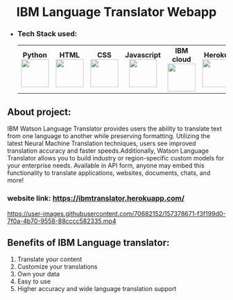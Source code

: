 <h1 align="center"> IBM Language Translator Webapp</h1>


- ### Tech Stack used:
	<center>
		<table>
			<tbody>
				<tr>
					<td width="25%" align="center">
						<span><strong>Python</strong></span><br/>
						<img height="64px" width="64px" src="https://www.vectorlogo.zone/logos/python/python-icon.svg">
					</td>
					<td width="25%" align="center">
						<span><strong>HTML</strong></span><br/>
						<img height="64px" width="64px" src="https://www.vectorlogo.zone/logos/w3_html5/w3_html5-icon.svg">
					</td>
          <td width="25%" align="center">
						<span><strong>CSS</strong></span><br/>
						<img height="64px" width="64px" src="https://www.vectorlogo.zone/logos/w3_css/w3_css-icon.svg">
					</td>
          <td width="25%" align="center">
						<span><strong>Javascript</strong></span><br/>
						<img height="64px" width="64px" src="https://github.com/uiwjs/file-icons/blob/master/icon/javascript.svg">
					</td>
          <td width="25%" align="center">
						<span><strong>IBM cloud</strong></span><br/>
						<img height="64px" width="64px" src="https://www.vectorlogo.zone/logos/ibm_cloud/ibm_cloud-icon.svg">
					</td>
          <td width="25%" align="center">
						<span><strong>Heroku</strong></span><br/>
						<img height="64px" width="64px" src="https://www.vectorlogo.zone/logos/heroku/heroku-icon.svg">
					</td>
				</tr>
			</tbody>
		</table>
	</center>

## About project:
IBM Watson Language Translator provides users the ability to translate text from one language to another while preserving formatting. Utilizing the latest Neural Machine Translation techniques, users see improved translation accuracy and faster speeds.Additionally, Watson Language Translator allows you to build industry or region-specific custom models for your enterprise needs. Available in API form, anyone may embed this functionality to translate applications, websites, documents, chats, and more! 

### website link: https://ibmtranslator.herokuapp.com/


https://user-images.githubusercontent.com/70682152/157378671-f3f199d0-7f0a-4b70-9558-88cccc582335.mp4

## Benefits of IBM Language translator:
1. Translate your content
2. Customize your translations
3. Own your data
4. Easy to use
5. Higher accuracy and wide language translation support
